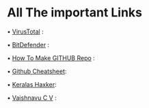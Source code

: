# All The important Links 

• [VirusTotal](https://www.virustotal.com/gui/home/upload) :

• [BitDefender](https://www.bitdefender.com/) :

• [How To Make GITHUB Repo](https://docs.github.com/en/repositories/creating-and-managing-repositories/quickstart-for-repositories) :

• [Github Cheatsheet](https://github.com/adam-p/markdown-here/wiki/Markdown-Cheatsheet): 

• [Keralas Haxker](https://github.com/keralahacker?tab=repositories): 

• [Vaishnavu C V](https://github.com/vaishnavucv) : 

